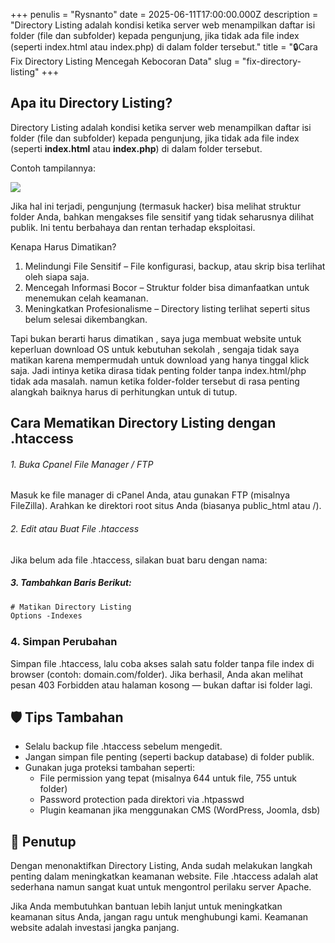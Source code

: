 +++
penulis = "Rysnanto"
date = 2025-06-11T17:00:00.000Z
description = "Directory Listing adalah kondisi ketika server web menampilkan daftar isi folder (file dan subfolder) kepada pengunjung, jika tidak ada file index (seperti index.html atau index.php) di dalam folder tersebut."
title = "🔒Cara Fix Directory Listing Mencegah Kebocoran Data"
slug = "fix-directory-listing"
+++

## Apa itu Directory Listing?

Directory Listing adalah kondisi ketika server web menampilkan daftar isi folder (file dan subfolder) kepada pengunjung, jika tidak ada file index (seperti **index.html** atau **index.php**) di dalam folder tersebut.

Contoh tampilannya:

![](</tutorial/Screenshot 2025-06-12 105005.png>)

Jika hal ini terjadi, pengunjung (termasuk hacker) bisa melihat struktur folder Anda, bahkan mengakses file sensitif yang tidak seharusnya dilihat publik. Ini tentu berbahaya dan rentan terhadap eksploitasi.

Kenapa Harus Dimatikan?

1. Melindungi File Sensitif – File konfigurasi, backup, atau skrip bisa terlihat oleh siapa saja.
2. Mencegah Informasi Bocor – Struktur folder bisa dimanfaatkan untuk menemukan celah keamanan.
3. Meningkatkan Profesionalisme – Directory listing terlihat seperti situs belum selesai dikembangkan.

Tapi bukan berarti harus dimatikan , saya juga membuat website untuk keperluan download OS untuk kebutuhan sekolah , sengaja tidak saya matikan karena mempermudah untuk download yang hanya tinggal klick saja. Jadi intinya ketika dirasa tidak penting folder tanpa index.html/php tidak ada masalah. namun ketika folder-folder tersebut di rasa penting alangkah baiknya harus di perhitungkan untuk di tutup.

## Cara Mematikan Directory Listing dengan .htaccess

###### 1. Buka Cpanel File Manager / FTP

Masuk ke file manager di cPanel Anda, atau gunakan FTP (misalnya FileZilla). Arahkan ke direktori root situs Anda (biasanya public\_html atau /).

###### 2. Edit atau Buat File .htaccess

Jika belum ada file .htaccess, silakan buat baru dengan nama:

##### 3. Tambahkan Baris Berikut:

```html
# Matikan Directory Listing
Options -Indexes
```

### 4. Simpan Perubahan

Simpan file .htaccess, lalu coba akses salah satu folder tanpa file index di browser (contoh: domain.com/folder). Jika berhasil, Anda akan melihat pesan 403 Forbidden atau halaman kosong — bukan daftar isi folder lagi.

## 🛡️ Tips Tambahan

* Selalu backup file .htaccess sebelum mengedit.
* Jangan simpan file penting (seperti backup database) di folder publik.
* Gunakan juga proteksi tambahan seperti:
  * File permission yang tepat (misalnya 644 untuk file, 755 untuk folder)
  * Password protection pada direktori via .htpasswd
  * Plugin keamanan jika menggunakan CMS (WordPress, Joomla, dsb)

## 🧩 Penutup

Dengan menonaktifkan Directory Listing, Anda sudah melakukan langkah penting dalam meningkatkan keamanan website. File .htaccess adalah alat sederhana namun sangat kuat untuk mengontrol perilaku server Apache.

Jika Anda membutuhkan bantuan lebih lanjut untuk meningkatkan keamanan situs Anda, jangan ragu untuk menghubungi kami. Keamanan website adalah investasi jangka panjang.
